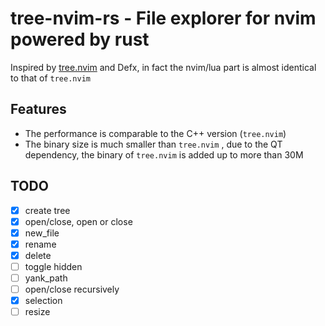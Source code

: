 # tree-nvim-rs - File explorer for nvim powered by rust

Inspired by [tree.nvim](https://github.com/zgpio/tree.nvim) and Defx, in fact the nvim/lua part is almost identical to that of `tree.nvim` 

## Features

* The performance is comparable to the C++ version (`tree.nvim`)
* The binary size is much smaller than `tree.nvim` , due to the QT dependency, the binary of `tree.nvim` is added up to more than 30M

## TODO
- [x] create tree
- [x] open/close, open or close
- [x] new_file
- [x] rename
- [x] delete
- [ ] toggle hidden
- [ ] yank_path
- [ ] open/close recursively
- [x] selection
- [ ] resize

